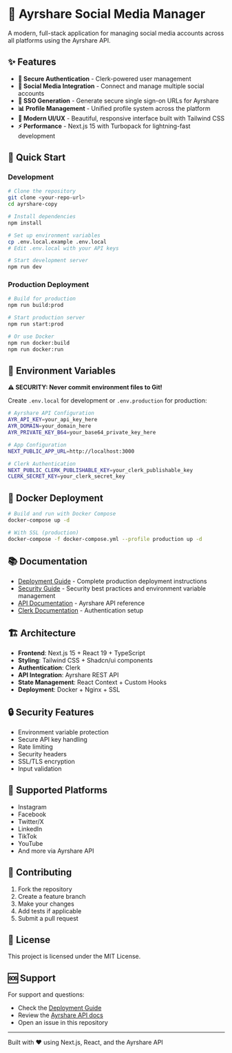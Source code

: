 # 🚀 Ayrshare Social Media Manager

A modern, full-stack application for managing social media accounts across all platforms using the Ayrshare API.

## ✨ Features

- **🔐 Secure Authentication** - Clerk-powered user management
- **📱 Social Media Integration** - Connect and manage multiple social accounts
- **🔄 SSO Generation** - Generate secure single sign-on URLs for Ayrshare
- **📊 Profile Management** - Unified profile system across the platform
- **🎨 Modern UI/UX** - Beautiful, responsive interface built with Tailwind CSS
- **⚡ Performance** - Next.js 15 with Turbopack for lightning-fast development

## 🚀 Quick Start

### Development

```bash
# Clone the repository
git clone <your-repo-url>
cd ayrshare-copy

# Install dependencies
npm install

# Set up environment variables
cp .env.local.example .env.local
# Edit .env.local with your API keys

# Start development server
npm run dev
```

### Production Deployment

```bash
# Build for production
npm run build:prod

# Start production server
npm run start:prod

# Or use Docker
npm run docker:build
npm run docker:run
```

## 🔧 Environment Variables

**⚠️ SECURITY: Never commit environment files to Git!**

Create `.env.local` for development or `.env.production` for production:

```bash
# Ayrshare API Configuration
AYR_API_KEY=your_api_key_here
AYR_DOMAIN=your_domain_here
AYR_PRIVATE_KEY_B64=your_base64_private_key_here

# App Configuration
NEXT_PUBLIC_APP_URL=http://localhost:3000

# Clerk Authentication
NEXT_PUBLIC_CLERK_PUBLISHABLE_KEY=your_clerk_publishable_key
CLERK_SECRET_KEY=your_clerk_secret_key
```

## 🐳 Docker Deployment

```bash
# Build and run with Docker Compose
docker-compose up -d

# With SSL (production)
docker-compose -f docker-compose.yml --profile production up -d
```

## 📚 Documentation

- [Deployment Guide](./DEPLOYMENT.md) - Complete production deployment instructions
- [Security Guide](./SECURITY.md) - Security best practices and environment variable management
- [API Documentation](https://www.ayrshare.com/docs/) - Ayrshare API reference
- [Clerk Documentation](https://clerk.com/docs) - Authentication setup

## 🏗️ Architecture

- **Frontend**: Next.js 15 + React 19 + TypeScript
- **Styling**: Tailwind CSS + Shadcn/ui components
- **Authentication**: Clerk
- **API Integration**: Ayrshare REST API
- **State Management**: React Context + Custom Hooks
- **Deployment**: Docker + Nginx + SSL

## 🔒 Security Features

- Environment variable protection
- Secure API key handling
- Rate limiting
- Security headers
- SSL/TLS encryption
- Input validation

## 📱 Supported Platforms

- Instagram
- Facebook
- Twitter/X
- LinkedIn
- TikTok
- YouTube
- And more via Ayrshare API

## 🤝 Contributing

1. Fork the repository
2. Create a feature branch
3. Make your changes
4. Add tests if applicable
5. Submit a pull request

## 📄 License

This project is licensed under the MIT License.

## 🆘 Support

For support and questions:

- Check the [Deployment Guide](./DEPLOYMENT.md)
- Review the [Ayrshare API docs](https://www.ayrshare.com/docs/)
- Open an issue in this repository

---

Built with ❤️ using Next.js, React, and the Ayrshare API
